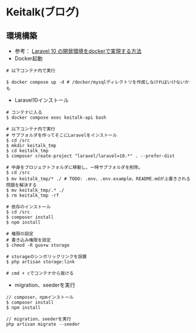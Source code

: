 # Keitalk(ブログ)
## 環境構築
- 参考：
  [Laravel 10 の開発環境をdockerで実現する方法](https://qiita.com/hitotch/items/869070c3a9f474a358ea)
- Docker起動
```
# 以下コンテナ内で実行

$ docker compose up -d # /docker/mysqlディレクトリを作成しなければいけないかも
```
- Laravel10インストール
```.shell
# コンテナに入る
$ docker compose exec keitalk-api bash

# 以下コンテナ内で実行
# サブフォルダを作ってそこにLaravelをインストール
$ cd /src
$ mkdir keitalk_tmp
$ cd keitalk_tmp
$ composer create-project "laravel/laravel=10.*" . --prefer-dist

# 中身をプロジェクトフォルダに移動し、一時サブフォルダを削除。
$ cd /src
$ mv keitalk_tmp/* ./ # TODO: .env、.env.example、README.mdが上書きされる問題を解決する
$ mv keitalk_tmp/.* ./
$ rm keitalk_tmp -rf

# 依存のインストール
$ cd /src
$ composer install
$ npm install

# 権限の設定
# 書き込み権限を設定
$ chmod -R guo+w storage

# storageのシンボリックリンクを設置
$ php artisan storage:link

# cmd + cでコンテナから抜ける
```

- migration、seederを実行
```
// composer、npmインストール
$ composer install
$ npm install

// migration、seederを実行
php artisan migrate --seeder
```